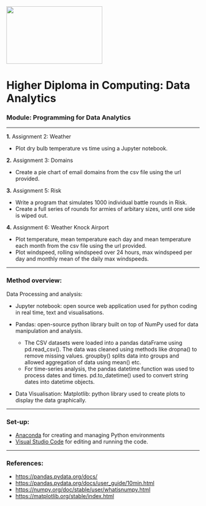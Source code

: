 
<img src="https://mjconroy.com/wp-content/uploads/2023/04/ATU-Logo.png" width="250" height="150">



# **Higher Diploma in Computing: Data Analytics**

### **Module: Programming for Data Analytics**
***

**1.**  Assignment 2: Weather
-   Plot dry bulb temperature vs time using a Jupyter notebook. 

**2.**  Assignment 3: Domains
-   Create a pie chart of email domains from the csv file using the url provided.

**3.**  Assignment 5: Risk
-   Write a program that simulates 1000 individual battle rounds in Risk.
-   Create a full series of rounds for armies of arbitary sizes, until one side is wiped out. 

**4.** Assignment 6: Weather Knock Airport
-   Plot temperature, mean temperature each day and mean temperature each month from the csv file using the url provided. 
-   Plot windspeed, rolling windspeed over 24 hours, max windspeed per day and monthly mean of the daily max windspeeds.

***


### Method overview:
Data Processing and analysis:

-   Jupyter notebook: open source web application used for python coding in real time, text and visualisations. 


-   Pandas: open-source python library built on top of NumPy used for data manipulation and analysis. 
    -    The CSV datasets were loaded into a pandas dataFrame using pd.read_csv(). The data was cleaned using methods like dropna() to remove missing values.  groupby() splits data into groups and allowed aggregation of data using mean() etc.
    -    For time-series analysis, the pandas datetime function was used to process dates and times. pd.to_datetime() used to convert string dates into datetime objects. 
    
-   Data Visualisation: Matplotlib: python library used to create plots to display the data graphically. 

***


### Set-up: 

- [Anaconda](https://www.anaconda.com/download) for creating and managing Python environments
- [Visual Studio Code](https://code.visualstudio.com/download) for editing and running the code.


***
### References:

-   https://pandas.pydata.org/docs/
-   https://pandas.pydata.org/docs/user_guide/10min.html
-   https://numpy.org/doc/stable/user/whatisnumpy.html
-   https://matplotlib.org/stable/index.html





